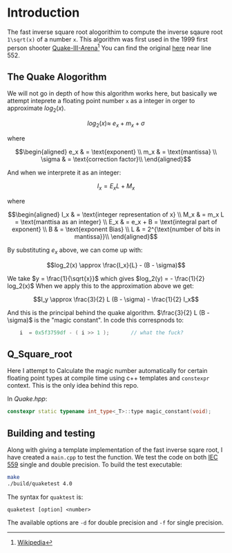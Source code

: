 # Introduction

The fast inverse square root alogorithim to compute the inverse sqaure root `1\sqrt(x)` of a number
`x`. This algorithm was first used in the 1999 first person shooter [Quake-III-Arena](https://github.com/id-Software/Quake-III-Arena/)[^1]
You can find the original [here](https://github.com/id-Software/Quake-III-Arena/blob/master/code/game/q_math.c)
near line 552.

## The Quake Alogorithm

We will not go in depth of how this algorithm works here, but basically we attempt inteprete a floating
point number `x` as a integer in orger to approximate $log_2(x)$.

```math
log_2(x) \approx \ e_x + m_x + \sigma
```

where

```math
\begin{aligned}
e_x & = \text{exponent} \\
m_x & = \text{mantissa} \\
\sigma & = \text{correction factor}\\
\end{aligned}
```

And when we interprete it as an integer:

```math
I_x = E_x L + M_x
```

where

```math
\begin{aligned}
I_x & = \text{integer representation of x} \\
M_x & = m_x L = \text{manttisa as an integer} \\
E_x & = e_x + B = \text{integral part of exponent} \\
B & = \text{exponent Bias} \\
L & = 2^{\text{number of bits in mantissa}}\\
\end{aligned}
```

By substituting $e_x$ above, we can come  up with:

```math
log_2(x) \approx \frac{I_x}{L} - (B - \sigma)
```

We take $y = \frac{1}{\sqrt{x}}$ which gives $log_2(y) = - \frac{1}{2} log_2(x)$
When we apply this to the approximation above we get:

```math
I_y \approx \frac{3}{2} L (B - \sigma) - \frac{1}{2} I_x
```

And this is the principal behind the quake algorithm. $\frac{3}{2} L (B - \sigma)$ is the "magic constant".
In code this correspnods to:

```c
	i  = 0x5f3759df - ( i >> 1 );       // what the fuck?
```

## Q_Square_root

Here I attempt to Calculate the magic number automatically for certain floating point types at compile time
using c++ templates and `constexpr` context. This is the only idea behind this repo.

In *Quake.hpp*:

```cpp
constexpr static typename int_type<_T>::type magic_constant(void);
```

## Building and testing

Along with giving a template implementation of the fast inverse sqare root, I have created a `main.cpp` to
test the function. We test the code on both [IEC 559](https://en.wikipedia.org/wiki/IEEE_754) single and
double precision. To build the test executable:

```bash
make
./build/quaketest 4.0
```
The syntax for `quaktest` is:

```
quaketest [option] <number>
```

The available options are `-d` for double precision and `-f` for single precision.


[^1]: [Wikipedia](https://en.wikipedia.org/wiki/Fast_inverse_square_root)
